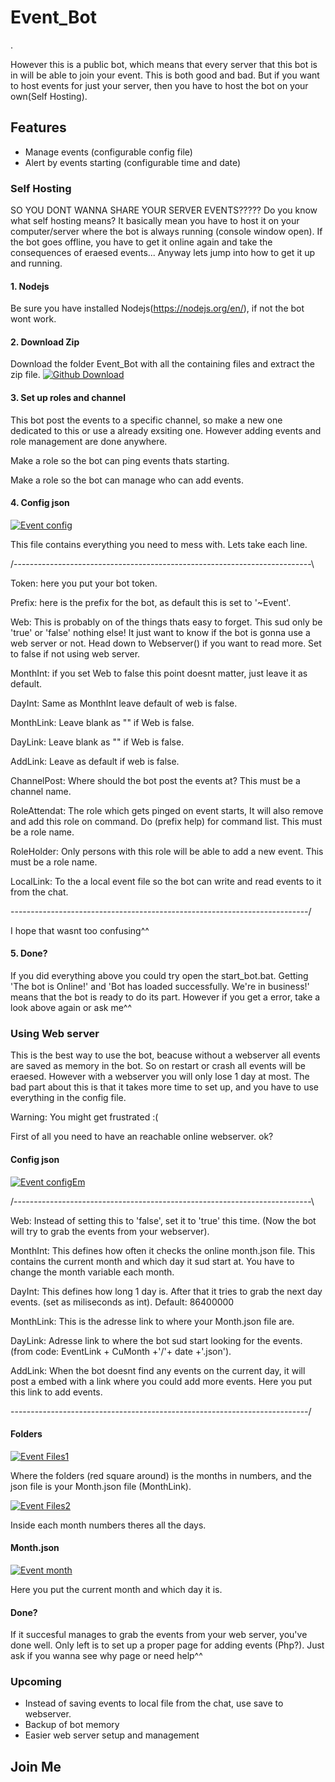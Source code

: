 # Event_Bot
.

However this is a public bot, which means that every server that this bot is in will be able to join your event. This is both good and bad. But if you want to host events for just your server, then you have to host the bot on your own(Self Hosting).

## Features
- Manage events (configurable config file)
- Alert by events starting (configurable time and date)

### Self Hosting

SO YOU DONT WANNA SHARE YOUR SERVER EVENTS?????
Do you know what self hosting means? It basically mean you have to host it on your computer/server where the bot is always running (console window open). If the bot goes offline, you have to get it online again and take the 
consequences of eraesed events... Anyway lets jump into how to get it up and running.


#### 1. Nodejs
Be sure you have installed Nodejs(https://nodejs.org/en/), if not the bot wont work.


#### 2. Download Zip
Download the folder Event_Bot with all the containing files and extract the zip file.
<img>[![Github Download](https://wad0.000webhostapp.com/images/Event_bot/Github_download.PNG)](https://wad0.000webhostapp.com/images/Event_bot/Github_download.PNG)


#### 3. Set up roles and channel
This bot post the events to a specific channel, so make a new one dedicated to this or use a already exsiting one. However adding events and role management are done anywhere. 


Make a role so the bot can ping events thats starting.

Make a role so the bot can manage who can add events.


#### 4. Config json
<img>[![Event config](https://wad0.000webhostapp.com/images/Event_bot/Event_configEm.PNG)](https://wad0.000webhostapp.com/images/Event_bot/Event_configEm.PNG)

This file contains everything you need to mess with. Lets take each line.

/--------------------------------------------------------------------------\



Token: here you put your bot token.

Prefix: here is the prefix for the bot, as default this is set to '~Event'.

Web: This is probably on of the things thats easy to forget. This sud only be 'true' or 'false' nothing else! It just want to know if the bot is gonna use a web server or not. Head down to Webserver() if you want to read more. Set to false if not using web server.

MonthInt: if you set Web to false this point doesnt matter, just leave it as default.

DayInt: Same as MonthInt leave default of web is false.

MonthLink: Leave blank as "" if Web is false.

DayLink: Leave blank as "" if Web is false.

AddLink: Leave as default if web is false.

ChannelPost: Where should the bot post the events at? This must be a channel name.

RoleAttendat: The role which gets pinged on event starts, It will also remove and add this role on command. Do (prefix help) for command list. This must be a role name.

RoleHolder: Only persons with this role will be able to add a new event. This must be a role name.

LocalLink: To the a local event file so the bot can write and read events to it from the chat.

\--------------------------------------------------------------------------/

I hope that wasnt too confusing^^


#### 5. Done?
If you did everything above you could try open the start_bot.bat. Getting 'The bot is Online!' and 'Bot has loaded successfully. We\'re in business!' means that the bot is ready to do its part. However if you get a error, take a look above again or ask me^^


### Using Web server
This is the best way to use the bot, beacuse without a webserver all events are saved as memory in the bot. So on restart or crash all events will be eraesed. However with a webserver you will only lose 1 day at most. The bad part about this is that it takes more time to set up, and you have to use everything in the config file. 

Warning: You might get frustrated :(

First of all you need to have an reachable online webserver. 
ok?

#### Config json
<img>[![Event configEm](https://wad0.000webhostapp.com/images/Event_bot/Event_config1.PNG)](https://wad0.000webhostapp.com/images/Event_bot/Event_config1.PNG)

/--------------------------------------------------------------------------\



Web: Instead of setting this to 'false', set it to 'true' this time. (Now the bot will try to grab the events from your webserver).

MonthInt: This defines how often it checks the online month.json file. This contains the current month and which day it sud start at. You have to change the month variable each month.

DayInt: This defines how long 1 day is. After that it tries to grab the next day events. (set as miliseconds as int). Default: 86400000

MonthLink: This is the adresse link to where your Month.json file are.

DayLink: Adresse link to where the bot sud start looking for the events. (from code: EventLink + CuMonth +'/'+ date +'.json').

AddLink: When the bot doesnt find any events on the current day, it will post a embed with a link where you could add more events. Here you put this link to add events.

\--------------------------------------------------------------------------/


#### Folders
<img>[![Event Files1](https://wad0.000webhostapp.com/images/Event_bot/Event_files1.PNG)](https://wad0.000webhostapp.com/images/Event_bot/Event_files1.PNG)

Where the folders (red square around) is the months in numbers, and the json file is your Month.json file (MonthLink).

<img>[![Event Files2](https://wad0.000webhostapp.com/images/Event_bot/Event_files2.PNG)](https://wad0.000webhostapp.com/images/Event_bot/Event_files2.PNG)

Inside each month numbers theres all the days.

#### Month.json
<img>[![Event month](https://wad0.000webhostapp.com/images/Event_bot/Event_month.PNG)](https://wad0.000webhostapp.com/images/Event_bot/Event_month.PNG)

Here you put the current month and which day it is.

#### Done?
If it succesful manages to grab the events from your web server, you've done well. Only left is to set up a proper page for adding events (Php?). Just ask if you wanna see why page or need help^^

### Upcoming
- Instead of saving events to local file from the chat, use save to webserver.
- Backup of bot memory
- Easier web server setup and management

## Join Me

